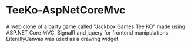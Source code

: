 # TeeKo-AspNetCoreMvc
A web clone of a party game called "Jackbox Games Tee KO" made using ASP.NET Core MVC, SignalR and jquery for frontend manipulations. 
LiterallyCanvas was used as a drawing widget.
